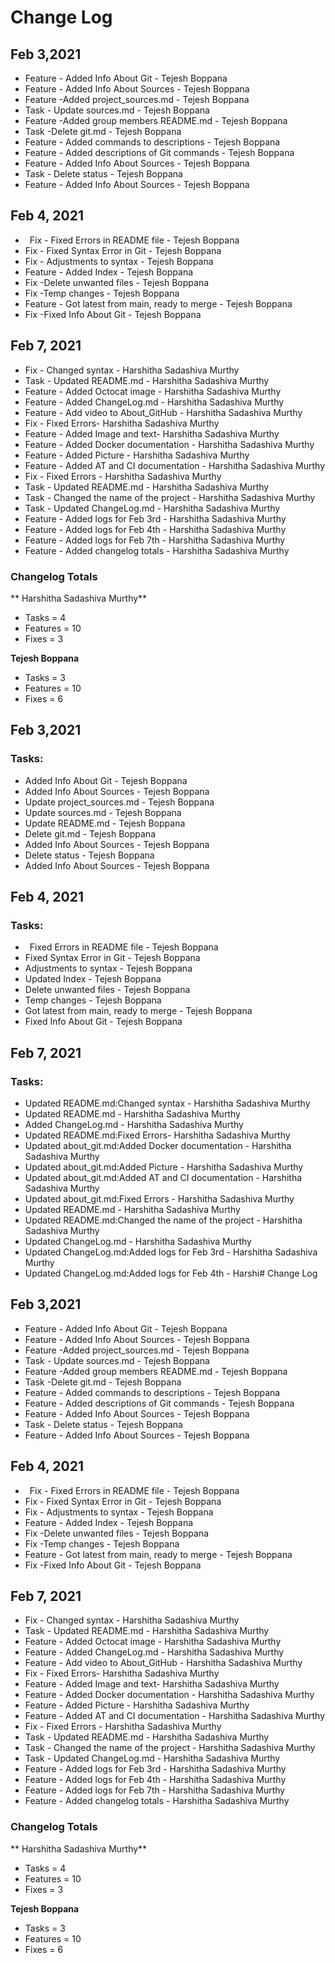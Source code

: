 # Change Log
## Feb 3,2021
* Feature - Added Info About Git - Tejesh Boppana
* Feature - Added Info About Sources - Tejesh Boppana
* Feature -Added project_sources.md - Tejesh Boppana
* Task - Update sources.md - Tejesh Boppana
* Feature -Added group members README.md - Tejesh Boppana
* Task -Delete git.md - Tejesh Boppana
* Feature - Added commands to descriptions - Tejesh Boppana 
* Feature - Added descriptions of Git commands - Tejesh Boppana
* Feature - Added Info About Sources - Tejesh Boppana
* Task - Delete status - Tejesh Boppana
* Feature - Added Info About Sources - Tejesh Boppana

## Feb 4, 2021

*  Fix - Fixed Errors in README file - Tejesh Boppana
* Fix - Fixed Syntax Error in Git - Tejesh Boppana
* Fix - Adjustments to syntax - Tejesh Boppana
* Feature - Added Index - Tejesh Boppana
* Fix -Delete unwanted files - Tejesh Boppana
* Fix -Temp changes - Tejesh Boppana
* Feature - Got latest from main, ready to merge - Tejesh Boppana
* Fix -Fixed Info About Git - Tejesh Boppana

## Feb 7, 2021

* Fix - Changed syntax - Harshitha Sadashiva Murthy
* Task - Updated README.md - Harshitha Sadashiva Murthy
* Feature - Added Octocat image - Harshitha Sadashiva Murthy
* Feature - Added ChangeLog.md - Harshitha Sadashiva Murthy
* Feature - Add video to About_GitHub - Harshitha Sadashiva Murthy
* Fix - Fixed Errors- Harshitha Sadashiva Murthy
* Feature - Added Image and text- Harshitha Sadashiva Murthy 
* Feature - Added Docker documentation - Harshitha Sadashiva Murthy
* Feature - Added Picture - Harshitha Sadashiva Murthy
* Feature - Added AT and CI documentation - Harshitha Sadashiva Murthy
* Fix - Fixed Errors - Harshitha Sadashiva Murthy
* Task - Updated README.md - Harshitha Sadashiva Murthy
* Task - Changed the name of the project - Harshitha Sadashiva Murthy
* Task - Updated ChangeLog.md - Harshitha Sadashiva Murthy
* Feature - Added logs for Feb 3rd - Harshitha Sadashiva Murthy
* Feature - Added logs for Feb 4th - Harshitha Sadashiva Murthy
* Feature - Added logs for Feb 7th - Harshitha Sadashiva Murthy
* Feature - Added changelog totals - Harshitha Sadashiva Murthy


### Changelog Totals
** Harshitha Sadashiva Murthy**
 * Tasks = 4
 * Features = 10
 * Fixes = 3

**Tejesh Boppana** 
 * Tasks = 3
 * Features = 10
 * Fixes = 6


## Feb 3,2021
### Tasks:
* Added Info About Git - Tejesh Boppana
* Added Info About Sources - Tejesh Boppana
* Update project_sources.md - Tejesh Boppana
* Update sources.md - Tejesh Boppana
* Update README.md - Tejesh Boppana
* Delete git.md - Tejesh Boppana
* Added Info About Sources - Tejesh Boppana
* Delete status - Tejesh Boppana
* Added Info About Sources - Tejesh Boppana

## Feb 4, 2021

### Tasks:
*  Fixed Errors in README file - Tejesh Boppana
* Fixed Syntax Error in Git - Tejesh Boppana
* Adjustments to syntax - Tejesh Boppana
* Updated Index - Tejesh Boppana
* Delete unwanted files - Tejesh Boppana
* Temp changes - Tejesh Boppana
* Got latest from main, ready to merge - Tejesh Boppana
* Fixed Info About Git - Tejesh Boppana

## Feb 7, 2021

### Tasks:
* Updated README.md:Changed syntax - Harshitha Sadashiva Murthy
* Updated README.md - Harshitha Sadashiva Murthy
* Added ChangeLog.md - Harshitha Sadashiva Murthy
* Updated README.md:Fixed Errors- Harshitha Sadashiva Murthy
* Updated about_git.md:Added Docker documentation - Harshitha Sadashiva Murthy
* Updated about_git.md:Added Picture - Harshitha Sadashiva Murthy
* Updated about_git.md:Added AT and CI documentation - Harshitha Sadashiva Murthy
* Updated about_git.md:Fixed Errors - Harshitha Sadashiva Murthy
* Updated README.md - Harshitha Sadashiva Murthy
* Updated README.md:Changed the name of the project - Harshitha Sadashiva Murthy
* Updated ChangeLog.md - Harshitha Sadashiva Murthy
* Updated ChangeLog.md:Added logs for Feb 3rd - Harshitha Sadashiva Murthy
* Updated ChangeLog.md:Added logs for Feb 4th - Harshi# Change Log
## Feb 3,2021
* Feature - Added Info About Git - Tejesh Boppana
* Feature - Added Info About Sources - Tejesh Boppana
* Feature -Added project_sources.md - Tejesh Boppana
* Task - Update sources.md - Tejesh Boppana
* Feature -Added group members README.md - Tejesh Boppana
* Task -Delete git.md - Tejesh Boppana
* Feature - Added commands to descriptions - Tejesh Boppana 
* Feature - Added descriptions of Git commands - Tejesh Boppana
* Feature - Added Info About Sources - Tejesh Boppana
* Task - Delete status - Tejesh Boppana
* Feature - Added Info About Sources - Tejesh Boppana

## Feb 4, 2021

*  Fix - Fixed Errors in README file - Tejesh Boppana
* Fix - Fixed Syntax Error in Git - Tejesh Boppana
* Fix - Adjustments to syntax - Tejesh Boppana
* Feature - Added Index - Tejesh Boppana
* Fix -Delete unwanted files - Tejesh Boppana
* Fix -Temp changes - Tejesh Boppana
* Feature - Got latest from main, ready to merge - Tejesh Boppana
* Fix -Fixed Info About Git - Tejesh Boppana

## Feb 7, 2021

* Fix - Changed syntax - Harshitha Sadashiva Murthy
* Task - Updated README.md - Harshitha Sadashiva Murthy
* Feature - Added Octocat image - Harshitha Sadashiva Murthy
* Feature - Added ChangeLog.md - Harshitha Sadashiva Murthy
* Feature - Add video to About_GitHub - Harshitha Sadashiva Murthy
* Fix - Fixed Errors- Harshitha Sadashiva Murthy
* Feature - Added Image and text- Harshitha Sadashiva Murthy 
* Feature - Added Docker documentation - Harshitha Sadashiva Murthy
* Feature - Added Picture - Harshitha Sadashiva Murthy
* Feature - Added AT and CI documentation - Harshitha Sadashiva Murthy
* Fix - Fixed Errors - Harshitha Sadashiva Murthy
* Task - Updated README.md - Harshitha Sadashiva Murthy
* Task - Changed the name of the project - Harshitha Sadashiva Murthy
* Task - Updated ChangeLog.md - Harshitha Sadashiva Murthy
* Feature - Added logs for Feb 3rd - Harshitha Sadashiva Murthy
* Feature - Added logs for Feb 4th - Harshitha Sadashiva Murthy
* Feature - Added logs for Feb 7th - Harshitha Sadashiva Murthy
* Feature - Added changelog totals - Harshitha Sadashiva Murthy


### Changelog Totals
** Harshitha Sadashiva Murthy**
 * Tasks = 4
 * Features = 10
 * Fixes = 3

**Tejesh Boppana** 
 * Tasks = 3
 * Features = 10
 * Fixes = 6





